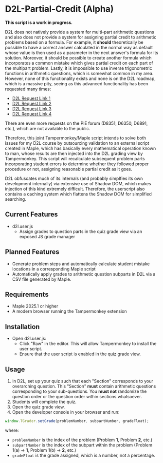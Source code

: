 # D2L-Partial-Credit (Alpha)
**This script is a work in progress.**

D2L does not natively provide a system for multi-part arithmetic questions and also does not provide a system for assigning partial credit to arithmetic problems based on a formula. For example, it **should** theoretically be possible to have a correct answer calculated in the normal way as default whose value is then used as a parameter in the next answer's formula for its solution. Moreover, it should be possible to create another formula which incorporates a common mistake which gives partial credit on each part of the multipart problem. Lastly, it is impossible to use inverse trigonometric functions in arithmetic questions, which is somewhat common in my area. However, none of this functionality exists and none is on the D2L roadmap, which is a massive pity, seeing as this advanced functionality has been requested many times:
- [D2L Request Link 1](https://community.d2l.com/brightspace/discussion/3765/is-it-possible-to-make-multi-part-arithmetic-quiz-questions)
- [D2L Request Link 2](https://community.d2l.com/brightspace/discussion/7085/arithmetic-question-with-multiple-formulas)
- [D2L Request Link 3](https://community.d2l.com/brightspace/discussion/4553/advanced-functionality-for-quizzes-arithmetic)
- [D2L Request Link 4](https://community.d2l.com/brightspace/discussion/2604/arithmetic-variable-contingent-on-another-variable)

There are even more requests on the PIE forum (D8351, D6350, D6891, etc.), which are not available to the public.

Therefore, this joint Tampermonkey/Maple script intends to solve both issues for my D2L course by outsourcing validation to an external script created in Maple, which has basically every mathematical operation known to man, whose results are then injected into the D2L grading view by Tampermonkey. This script will recalculate subsequent problem parts incorporating student errors to determine whether they followed proper procedure or not, assigning reasonable partial credit as it goes.

D2L obfuscates much of its internals (and probably simplfies its own development internally) via extensive use of Shadow DOM, which makes injection of this kind extremely difficult. Therefore, the userscript also contains a caching system which flattens the Shadow DOM for simplified searching.

## Current Features
- d2l.user.js
  - Assign grades to question parts in the quiz grade view via an exposed JS grade manager

## Planned Features
- Generate problem steps and automatically calculate student mistake locations in a corresponding Maple script
- Automatically apply grades to arithmetic question subparts in D2L via a CSV file generated by Maple. 

## Requirements
- Maple 2025.1 or higher
- A modern browser running the Tampermonkey extension

## Installation
- Open d2l.user.js:
  - Click "Raw" in the editor. This will allow Tampermonkey to install the user script.
  - Ensure that the user script is enabled in the quiz grade view.

## Usage
1. In D2L, set up your quiz such that each "Section" corresponds to your overarching question. This "Section" **must** contain arithmetic questions corresponding to your sub-questions. You **must not** randomize the question order or the question order within sections whatsoever.
2. Students will complete the quiz.
3. Open the quiz grade view.
4. Open the developer console in your browser and run:
```js
window.TGrader.setGrade(problemNumber, subpartNumber, gradeFloat);
```
where:
- `problemNumber` is the index of the problem (Problem **1**, Problem **2**, etc.)
- `subpartNumber` is the index of the subpart within the problem (Problem 1(a) -> **1**, Problem 1(b) -> **2**, etc.)
- `gradeFloat` is the grade assigned, which is a number, not a percentage.